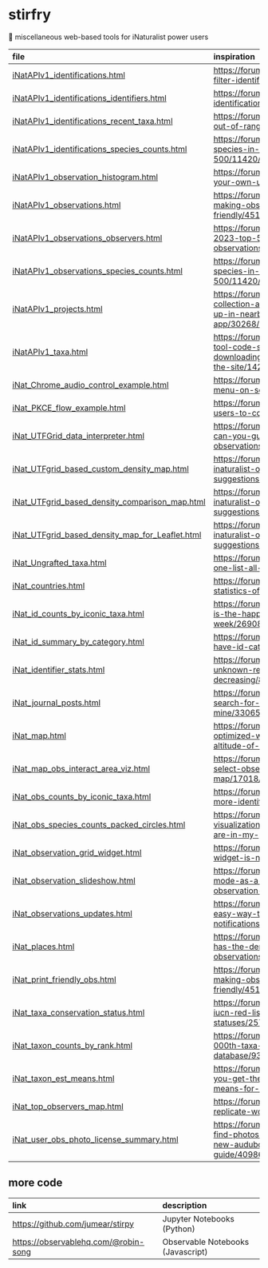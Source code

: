 # stirfry
🥘 miscellaneous web-based tools for iNaturalist power users

|file|inspiration|
|:---|:---|
|[iNatAPIv1_identifications.html](https://jumear.github.io/stirfry/iNatAPIv1_identifications)|https://forum.inaturalist.org/t/search-and-filter-identifications/1304/23|
|[iNatAPIv1_identifications_identifiers.html](https://jumear.github.io/stirfry/iNatAPIv1_identifications_identifiers)|https://forum.inaturalist.org/t/summary-of-identifications-by-users/2167/12|
|[iNatAPIv1_identifications_recent_taxa.html](https://jumear.github.io/stirfry/iNatAPIv1_identifications_recent_taxa)|https://forum.inaturalist.org/t/how-to-find-out-of-range-observations-wiki/4271/2|
|[iNatAPIv1_identifications_species_counts.html](https://jumear.github.io/stirfry/iNatAPIv1_identifications_species_counts)|https://forum.inaturalist.org/t/viewing-species-in-a-project-beyond-the-top-500/11420/10|
|[iNatAPIv1_observation_histogram.html](https://jumear.github.io/stirfry/iNatAPIv1_observation_histogram)|https://forum.inaturalist.org/t/viewing-your-own-user-stats/10328/3|
|[iNatAPIv1_observations.html](https://jumear.github.io/stirfry/iNatAPIv1_observations)|https://forum.inaturalist.org/t/tool-for-making-observations-printer-friendly/4513/18|
|[iNatAPIv1_observations_observers.html](https://jumear.github.io/stirfry/iNatAPIv1_observations_observers)|https://forum.inaturalist.org/t/cutoff-for-2023-top-500-exceeds-6-000-observations/47901/27|
|[iNatAPIv1_observations_species_counts.html](https://jumear.github.io/stirfry/iNatAPIv1_observations_species_counts)|https://forum.inaturalist.org/t/viewing-species-in-a-project-beyond-the-top-500/11420/10|
|[iNatAPIv1_projects.html](https://jumear.github.io/stirfry/iNatAPIv1_projects)|https://forum.inaturalist.org/t/make-collection-and-umbrella-projects-show-up-in-nearby-projects-in-the-app/30268/7|
|[iNatAPIv1_taxa.html](https://jumear.github.io/stirfry/iNatAPIv1_taxa)|https://forum.inaturalist.org/t/is-there-a-tool-code-snippet-that-allows-downloading-of-taxonomy-data-from-the-site/14268/6|
|[iNat_Chrome_audio_control_example.html](https://jumear.github.io/stirfry/iNat_Chrome_audio_control_example)|https://forum.inaturalist.org/t/vestigial-menu-on-sounds-in-chrome/8621/5|
|[iNat_PKCE_flow_example.html](https://jumear.github.io/stirfry/iNat_PKCE_flow_example)|https://forum.inaturalist.org/t/batch-add-users-to-collection-project-filters/8086/4|
|[iNat_UTFGrid_data_interpreter.html](https://jumear.github.io/stirfry/iNat_UTFGrid_data_interpreter)|https://forum.inaturalist.org/t/inatguessr-can-you-guess-the-location-from-the-observations/44518/50|
|[iNat_UTFgrid_based_custom_density_map.html](https://jumear.github.io/stirfry/iNat_UTFgrid_based_custom_density_map)|https://forum.inaturalist.org/t/looking-for-inaturalist-observation-map-visualisation-suggestions/7322/12|
|[iNat_UTFgrid_based_density_comparison_map.html](https://jumear.github.io/stirfry/iNat_UTFgrid_based_density_comparison_map)|https://forum.inaturalist.org/t/looking-for-inaturalist-observation-map-visualisation-suggestions/7322/22|
|[iNat_UTFgrid_based_density_map_for_Leaflet.html](https://jumear.github.io/stirfry/iNat_UTFgrid_based_density_map_for_Leaflet)|https://forum.inaturalist.org/t/looking-for-inaturalist-observation-map-visualisation-suggestions/7322/12|
|[iNat_Ungrafted_taxa.html](https://jumear.github.io/stirfry/iNat_Ungrafted_taxa)|https://forum.inaturalist.org/t/how-does-one-list-all-ungrafted-taxa/6612/20|
|[iNat_countries.html](https://jumear.github.io/stirfry/iNat_countries)|https://forum.inaturalist.org/t/overview-statistics-of-all-countries/13973/4|
|[iNat_id_counts_by_iconic_taxa.html](https://jumear.github.io/stirfry/iNat_id_counts_by_iconic_taxa)|https://forum.inaturalist.org/t/identifriday-is-the-happiest-day-of-the-week/26908/20|
|[iNat_id_summary_by_category.html](https://jumear.github.io/stirfry/iNat_id_summary_by_category)|https://forum.inaturalist.org/t/many-ids-have-id-category-null/19061/4|
|[iNat_identifier_stats.html](https://jumear.github.io/stirfry/iNat_identifier_stats)|https://forum.inaturalist.org/t/amount-of-unknown-records-is-decreasing/8594/515|
|[iNat_journal_posts.html](https://jumear.github.io/stirfry/iNat_journal_posts)|https://forum.inaturalist.org/t/can-i-search-for-a-journal-post-of-mine/33065/13|
|[iNat_map.html](https://jumear.github.io/stirfry/iNat_map)|https://forum.inaturalist.org/t/an-optimized-workflow-to-determine-the-altitude-of-an-observation/17465/6|
|[iNat_map_obs_interact_area_viz.html](https://jumear.github.io/stirfry/iNat_map_obs_interact_area_viz)|https://forum.inaturalist.org/t/difficult-to-select-observations-on-mini-map/17018/22|
|[iNat_obs_counts_by_iconic_taxa.html](https://jumear.github.io/stirfry/iNat_obs_counts_by_iconic_taxa)|https://forum.inaturalist.org/t/recruiting-more-identifiers/2388/294|
|[iNat_obs_species_counts_packed_circles.html](https://jumear.github.io/stirfry/iNat_obs_species_counts_packed_circles)|https://forum.inaturalist.org/t/inaturalist-visualization-what-introduced-species-are-in-my-place/12889/15|
|[iNat_observation_grid_widget.html](https://jumear.github.io/stirfry/iNat_observation_grid_widget)|https://forum.inaturalist.org/t/observations-widget-is-not-working-anymore/7892/10|
|[iNat_observation_slideshow.html](https://jumear.github.io/stirfry/iNat_observation_slideshow)|https://forum.inaturalist.org/t/presentation-mode-as-a-full-screen-slideshow-of-observation-images/8316/4|
|[iNat_observations_updates.html](https://jumear.github.io/stirfry/iNat_observations_updates)|https://forum.inaturalist.org/t/is-there-an-easy-way-to-open-all-notifications/25913/35|
|[iNat_places.html](https://jumear.github.io/stirfry/iNat_places)|https://forum.inaturalist.org/t/what-place-has-the-densest-amount-of-observations/23452/16|
|[iNat_print_friendly_obs.html](https://jumear.github.io/stirfry/iNat_print_friendly_obs)|https://forum.inaturalist.org/t/tool-for-making-observations-printer-friendly/4513/16|
|[iNat_taxa_conservation_status.html](https://jumear.github.io/stirfry/iNat_taxa_conservation_status)|https://forum.inaturalist.org/t/updating-iucn-red-list-conservation-statuses/25712/37|
|[iNat_taxon_counts_by_rank.html](https://jumear.github.io/stirfry/iNat_taxon_counts_by_rank)|https://forum.inaturalist.org/t/1-000-000th-taxa-record-added-to-inat-database/9308/6|
|[iNat_taxon_est_means.html](https://jumear.github.io/stirfry/iNat_taxon_est_means)|https://forum.inaturalist.org/t/how-can-you-get-the-full-list-of-establishment-means-for-a-taxon/15435/22|
|[iNat_top_observers_map.html](https://jumear.github.io/stirfry/iNat_top_observers_map)|https://forum.inaturalist.org/t/how-to-replicate-world-tour-figures/13109/12|
|[iNat_user_obs_photo_license_summary.html](https://jumear.github.io/stirfry/iNat_user_obs_photo_license_summary)|https://forum.inaturalist.org/t/surprised-to-find-photos-i-placed-on-inat-in-the-new-audubon-mushroom-guide/40986/103|

## more code
|link|description|
|:---|:---|
|https://github.com/jumear/stirpy|Jupyter Notebooks (Python)|
|https://observablehq.com/@robin-song|Observable Notebooks (Javascript)|
